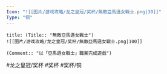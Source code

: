```yaml
---
Icon: "![[图片/游戏攻略/龙之皇冠/奖杯/無敵亞馬遜女戰士.png|30]]"
Type: "铜"
---
```

```ad-common-bronze-trophy
title: (Title:: "無敵亞馬遜女戰士")
![[图片/游戏攻略/龙之皇冠/奖杯/無敵亞馬遜女戰士.png|100]]

(Comment:: "以「亞馬遜女戰士」職業完成遊戲")
```

#龙之皇冠/奖杯 #奖杯 #奖杯/铜
